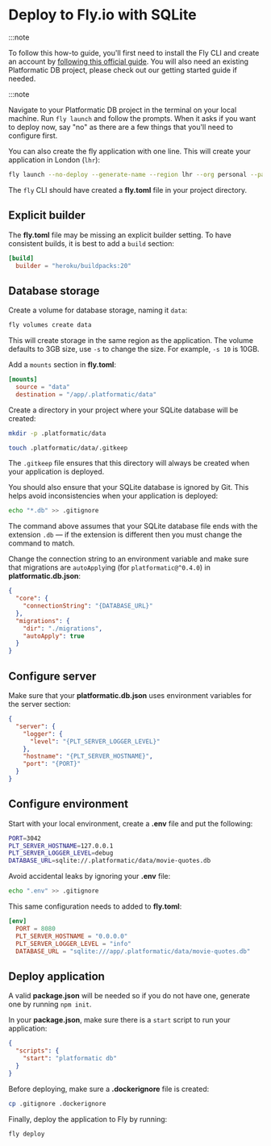 # Deploy to Fly.io with SQLite

:::note

To follow this how-to guide, you'll first need to install the Fly CLI and create
an account by [following this official guide](https://fly.io/docs/hands-on/).
You will also need an existing Platformatic DB project, please check out our
getting started guide if needed.

:::note

Navigate to your Platformatic DB project in the terminal on your local machine.
Run `fly launch` and follow the prompts. When it asks if you want to deploy
now, say "no" as there are a few things that you'll need to configure first.

You can also create the fly application with one line. This will create your
application in London (`lhr`):

```sh
fly launch --no-deploy --generate-name --region lhr --org personal --path .
```

The `fly` CLI should have created a **fly.toml** file in your project
directory.

## Explicit builder

The **fly.toml** file may be missing an explicit builder setting. To have
consistent builds, it is best to add a `build` section:

```toml
[build]
  builder = "heroku/buildpacks:20"
```

## Database storage

Create a volume for database storage, naming it `data`:

```bash
fly volumes create data
```

This will create storage in the same region as the application. The volume
defaults to 3GB size, use  `-s` to change the size. For example, `-s 10` is 10GB.

Add a `mounts` section in **fly.toml**:

```toml
[mounts]
  source = "data"
  destination = "/app/.platformatic/data"
```

Create a directory in your project where your SQLite database will be created:

```bash
mkdir -p .platformatic/data

touch .platformatic/data/.gitkeep
```

The `.gitkeep` file ensures that this directory will always be created when
your application is deployed.

You should also ensure that your SQLite database is ignored by Git. This helps
avoid inconsistencies when your application is deployed:

```bash
echo "*.db" >> .gitignore
```

The command above assumes that your SQLite database file ends with the extension
`.db` — if the extension is different then you must change the command to match.

Change the connection string to an environment variable and make sure that
migrations are `autoApply`ing (for `platformatic@^0.4.0`) in **platformatic.db.json**:

```json
{
  "core": {
    "connectionString": "{DATABASE_URL}"
  },
  "migrations": {
    "dir": "./migrations",
    "autoApply": true
  }
}
```

## Configure server

Make sure that your **platformatic.db.json** uses environment variables
for the server section:

```json
{
  "server": {
    "logger": {
      "level": "{PLT_SERVER_LOGGER_LEVEL}"
    },
    "hostname": "{PLT_SERVER_HOSTNAME}",
    "port": "{PORT}"
  }
}
```

## Configure environment

Start with your local environment, create a **.env** file and put the following:

```sh
PORT=3042
PLT_SERVER_HOSTNAME=127.0.0.1
PLT_SERVER_LOGGER_LEVEL=debug
DATABASE_URL=sqlite://.platformatic/data/movie-quotes.db
```

Avoid accidental leaks by ignoring your **.env** file:

```bash
echo ".env" >> .gitignore
```

This same configuration needs to added to **fly.toml**:

```toml
[env]
  PORT = 8080
  PLT_SERVER_HOSTNAME = "0.0.0.0"
  PLT_SERVER_LOGGER_LEVEL = "info"
  DATABASE_URL = "sqlite:///app/.platformatic/data/movie-quotes.db"
```

## Deploy application

A valid **package.json** will be needed so if you do not have one, generate one
by running `npm init`.

In your **package.json**, make sure there is a `start` script to run your
application:

```json
{
  "scripts": {
    "start": "platformatic db"
  }
}
```

Before deploying, make sure a **.dockerignore** file is created:
```sh
cp .gitignore .dockerignore
```

Finally, deploy the application to Fly by running:

```sh
fly deploy
```
